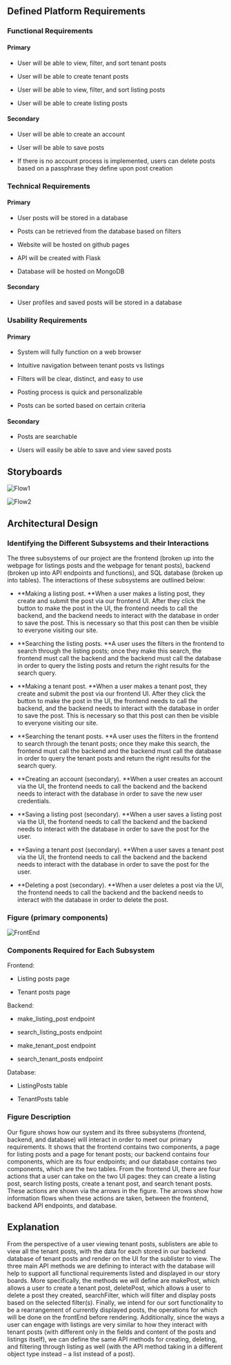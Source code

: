 ## Defined Platform Requirements

### Functional Requirements

#### Primary

- User will be able to view, filter, and sort tenant posts

- User will be able to create tenant posts

- User will be able to view, filter, and sort listing posts

- User will be able to create listing posts

#### Secondary

- User will be able to create an account

- User will be able to save posts

- If there is no account process is implemented, users can delete posts based on a passphrase they define upon post creation

### Technical Requirements

#### Primary

- User posts will be stored in a database

- Posts can be retrieved from the database based on filters

- Website will be hosted on github pages

- API will be created with Flask

- Database will be hosted on MongoDB

#### Secondary

- User profiles and saved posts will be stored in a database

### Usability Requirements

#### Primary

- System will fully function on a web browser

- Intuitive navigation between tenant posts vs listings

- Filters will be clear, distinct, and easy to use

- Posting process is quick and personalizable

- Posts can be sorted based on certain criteria

#### Secondary

- Posts are searchable

- Users will easily be able to save and view saved posts

## Storyboards

![Flow1](images/9Ia_Image_1.jpeg)

![Flow2](images/Nja_Image_2.jpeg)

## Architectural Design

### Identifying the Different Subsystems and their Interactions

The three subsystems of our project are the frontend (broken up into the webpage for listings posts and the webpage for tenant posts), backend (broken up into API endpoints and functions), and SQL database (broken up into tables). The interactions of these subsystems are outlined below:

- **Making a listing post. **When a user makes a listing post, they create and submit the post via our frontend UI. After they click the button to make the post in the UI, the frontend needs to call the backend, and the backend needs to interact with the database in order to save the post. This is necessary so that this post can then be visible to everyone visiting our site. 

- **Searching the listing posts. **A user uses the filters in the frontend to search through the listing posts; once they make this search, the frontend must call the backend and the backend must call the database in order to query the listing posts and return the right results for the search query. 

- **Making a tenant post. **When a user makes a tenant post, they create and submit the post via our frontend UI. After they click the button to make the post in the UI, the frontend needs to call the backend, and the backend needs to interact with the database in order to save the post. This is necessary so that this post can then be visible to everyone visiting our site. 

- **Searching the tenant posts. **A user uses the filters in the frontend to search through the tenant posts; once they make this search, the frontend must call the backend and the backend must call the database in order to query the tenant posts and return the right results for the search query. 

- **Creating an account (secondary). **When a user creates an account via the UI, the frontend needs to call the backend and the backend needs to interact with the database in order to save the new user credentials. 

- **Saving a listing post (secondary). **When a user saves a listing post via the UI, the frontend needs to call the backend and the backend needs to interact with the database in order to save the post for the user.

- **Saving a tenant post (secondary). **When a user saves a tenant post via the UI, the frontend needs to call the backend and the backend needs to interact with the database in order to save the post for the user.

- **Deleting a post (secondary). **When a user deletes a post via the UI, the frontend needs to call the backend and the backend needs to interact with the database in order to delete the post.

### Figure (primary components)

![FrontEnd](images/j0v_Image_3.jpeg)

### Components Required for Each Subsystem

Frontend:

- Listing posts page

- Tenant posts page

Backend:

- make_listing_post endpoint

- search_listing_posts endpoint

- make_tenant_post endpoint

- search_tenant_posts endpoint

Database:

- ListingPosts table

- TenantPosts table

### Figure Description

Our figure shows how our system and its three subsystems (frontend, backend, and database) will interact in order to meet our primary requirements. It shows that the frontend contains two components, a page for listing posts and a page for tenant posts; our backend contains four components, which are its four endpoints; and our database contains two components, which are the two tables. From the frontend UI, there are four actions that a user can take on the two UI pages: they can create a listing post, search listing posts, create a tenant post, and search tenant posts. These actions are shown via the arrows in the figure. The arrows show how information flows when these actions are taken, between the frontend, backend API endpoints, and database.

## Explanation

From the perspective of a user viewing tenant posts, sublisters are able to view all the tenant posts, with the data for each stored in our backend database of tenant posts and render on the UI for the sublister to view. The three main API methods we are defining to interact with the database will help to support all functional requirements listed and displayed in our story boards. More specifically, the methods we will define are makePost, which allows a user to create a tenant post, deletePost, which allows a user to delete a post they created, searchFilter, which will filter and display posts based on the selected filter(s). Finally, we intend for our sort functionality to be a rearrangement of currently displayed posts, the operations for which will be done on the frontEnd before rendering. Additionally, since the ways a user can engage with listings are very similar to how they interact with tenant posts (with different only in the fields and content of the posts and listings itself), we can define the same API methods for creating, deleting, and filtering through listing as well (with the API method taking in a different object type instead – a list instead of a post).
